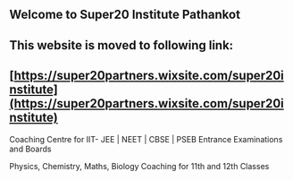 ## Welcome to Super20 Institute Pathankot 

## This website is moved to following link: 
## [https://super20partners.wixsite.com/super20institute](https://super20partners.wixsite.com/super20institute)

Coaching Centre for IIT- JEE | NEET | CBSE | PSEB Entrance Examinations and Boards

Physics, Chemistry, Maths, Biology Coaching for 11th and 12th Classes
